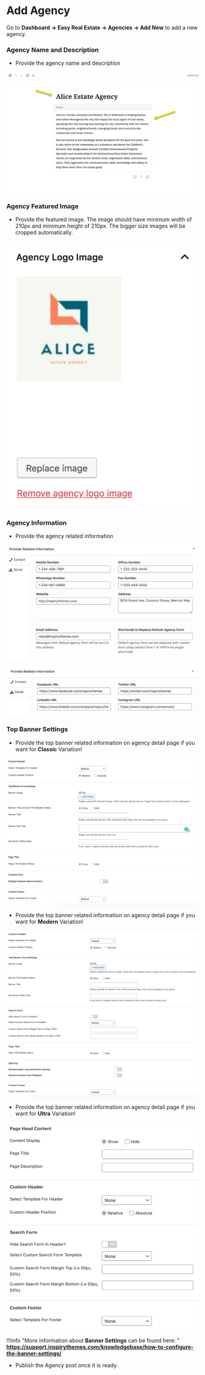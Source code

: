 # Add Agency

Go to **Dashboard → Easy Real Estate → Agencies → Add New** to add a new agency.

### Agency Name and Description

- Provide the agency name and description

![Agency Name](images/add-content/add-agency-title-description.png)

### Agency Featured Image

-  Provide the featured image. The image should have minimum width of 210px and minimum height of 210px. The bigger size images will be cropped automatically. 

![Agency Picture](images/add-content/agency-logo-image-gutenberg.png)

### Agency Information

- Provide the agency related information

![Agency Contact Information](images/add-content/agency-information.png)

![Agency Social Information](images/add-content/agency-information-2.png)

### Top Banner Settings

- Provide the top banner related information on agency detail page if you want for **Classic** Variation!

![Add Agency Page](images/create-pages/banner-spacing-classic.png)

- Provide the top banner related information on agency detail page if you want for **Modern** Variation!

![Add Agency Page](images/create-pages/modern-banner-spacing-full.png)

- Provide the top banner related information on agency detail page if you want for **Ultra** Variation!

![Add Agency Page](images/create-pages/ultra-banner-spacing-full.png)

!!!info "More information about **Banner Settings** can be found here: "
    **https://support.inspirythemes.com/knowledgebase/how-to-configure-the-banner-settings/**

- Publish the Agency post once it is ready.